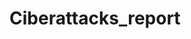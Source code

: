 # Ciberattacks_report
<!Report only read-me
The 2016 USA election cyber attack was a significant event that impacted the U.S. presidential election. Russian hackers allegedly targeted Democratic Party emails and sensitive information, leaking them via platforms like WikiLeaks. This led to concerns about foreign interference and affected public perception. Intelligence agencies later attributed the attack to Russia, aiming to undermine confidence in the election process and potentially favor a certain candidate. The incident highlighted vulnerabilities in cybersecurity and prompted discussions on safeguarding elections. Investigations, sanctions, and diplomatic tensions followed, emphasizing the growing role of cybersecurity in modern politics. The event marked a pivotal moment in understanding the intersection of technology and democratic processes. 
The Broadvoice data breach, reported in [Date], exposed sensitive customer information due to a misconfigured server. Approximately [Number] records were compromised, including names, addresses, phone numbers, and call logs. The breach's origin was traced to inadequate security measures, allowing unauthorized access. Broadvoice swiftly addressed the issue, securing the server and notifying affected customers. The incident highlighted the importance of robust cybersecurity practices for safeguarding personal data. This breach serves as a reminder for companies to regularly review and enhance their security protocols to prevent future data breaches and maintain customer trust. 
The 2017 Ukraine ransomware attack was a significant cyber incident. In June 2017, a malware called "Petya" or "NotPetya" targeted Ukrainian organizations, encrypting their data and demanding a ransom for decryption. However, it quickly became apparent that the attack aimed to cause disruption rather than collect ransom. It spread globally, affecting multinational companies and critical infrastructure, such as banks and energy sectors. NotPetya exploited a vulnerability in software used by many organizations, highlighting the importance of regular updates and strong cybersecurity measures. The incident underscored the potential for cyberattacks to have far-reaching and destructive impacts beyond initial targets. 
-->
